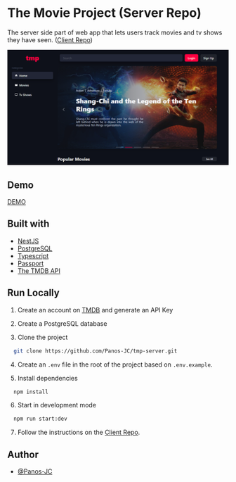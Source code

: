 # The Movie Project (Server Repo)

The server side part of web app that lets users track movies and tv shows they have seen.
([Client Repo](https://github.com/Panos-JC/tmp-client))

![Og Image](https://raw.githubusercontent.com/Panos-JC/tmp-client/main/public/og.png)

## Demo

[DEMO](https://tmp-client.vercel.app/)

## Built with

- [NestJS ](https://nestjs.com/)
- [PostgreSQL](https://www.postgresql.org/)
- [Typescript](https://www.typescriptlang.org/)
- [Passport](http://www.passportjs.org/)
- [The TMDB API](https://developers.themoviedb.org/3/getting-started/introduction)

## Run Locally

1. Create an account on [TMDB](https://www.themoviedb.org/) and generate an API Key

2. Create a PostgreSQL database

3. Clone the project

```bash
  git clone https://github.com/Panos-JC/tmp-server.git
```

4. Create an `.env` file in the root of the project based on `.env.example`.

5. Install dependencies

```bash
  npm install
```

6. Start in development mode

```bash
  npm run start:dev
```

7. Follow the instructions on the [Client Repo](https://github.com/Panos-JC/tmp-client).

## Author

- [@Panos-JC](https://github.com/Panos-JC)
